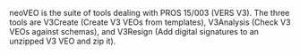 
neoVEO is the suite of tools dealing with PROS 15/003 (VERS V3). The three tools are
V3Create (Create V3 VEOs from templates), V3Analysis (Check V3 VEOs against schemas), and
V3Resign (Add digital signatures to an unzipped V3 VEO and zip it).
